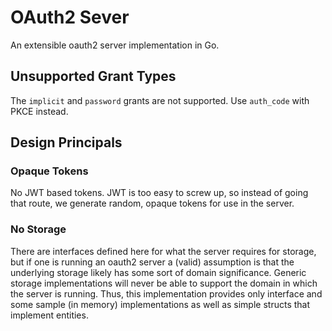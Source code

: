 # OAuth2 Sever

An extensible oauth2 server implementation in Go.

## Unsupported Grant Types

The `implicit` and `password` grants are not supported. Use `auth_code` with
PKCE instead.

## Design Principals

### Opaque Tokens

No JWT based tokens. JWT is too easy to screw up, so instead of going that
route, we generate random, opaque tokens for use in the server.

### No Storage

There are interfaces defined here for what the server requires for storage, but
if one is running an oauth2 server a (valid) assumption is that the underlying
storage likely has some sort of domain significance. Generic storage
implementations will never be able to support the domain in which the server is
running. Thus, this implementation provides only interface and some sample (in
memory) implementations as well as simple structs that implement entities.
